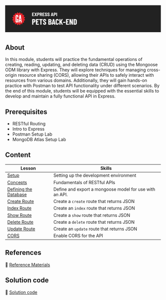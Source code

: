 # ![Express API - Pets Back-End](./assets/hero.png)

## About

In this module, students will practice the fundamental operations of creating, reading, updating, and deleting data (CRUD) using the Mongoose ODM library with Express. They will explore techniques for managing cross-origin resource sharing (CORS), allowing their APIs to safely interact with resources from various domains. Additionally, they will gain hands-on practice with Postman to test API functionality under different scenarios. By the end of this module, students will be equipped with the essential skills to develop and maintain a fully functional API in Express.

## Prerequisites

- RESTful Routing
- Intro to Express
- Postman Setup Lab
- MongoDB Atlas Setup Lab

## Content

| Lesson                                                     | Skills                                                  |
| ---------------------------------------------------------- | ------------------------------------------------------- |
| [Setup](./setup/README.md)                                 | Setting up the development environment                  |
| [Concepts](./concepts/README.md)                           | Fundamentals of RESTful APIs                            |
| [Defining the Database](./defining-the-database/README.md) | Define and export a mongoose model for use with an API. |
| [Create Route](./create-route/README.md)                   | Create a `create` route that returns JSON               |
| [Index Route](./index-route/README.md)                     | Create an `index` route that returns JSON               |
| [Show Route](./show-route/README.md)                       | Create a `show` route that returns JSON                 |
| [Delete Route](./delete-route/README.md)                   | Create a `delete` route that returns JSON               |
| [Update Route](./update-route/README.md)                   | Create an `update` route that returns JSON              |
| [CORS](./cors/README.md)                                   | Enable CORS for the API                                 |

## References

📖 [Reference Materials](./references/README.md)

## Solution code

🏁 [Solution code](../../sandboxes/15-express-api-pets-back-end/README.md)
